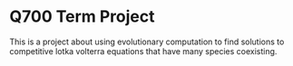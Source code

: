 # Q700 Term Project

This is a project about using evolutionary computation to find solutions to competitive lotka volterra equations that have many species coexisting.
